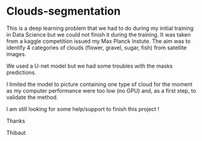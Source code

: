# Clouds-segmentation

This is a deep learning problem that we had to do during my initial training in Data Science but we could not finish it during the training.
It was taken from a kaggle competition issued my Max Planck Instute.
The aim was to identify 4 categories of clouds (flower, gravel, sugar, fish) from satellite images.

We used a U-net model but we had some troubles with the masks predictions.

I limited the model to picture containing one type of cloud for the moment as my computer performance were too low (no GPU) and, as a first step, to validate the method.

I am still looking for some help/support to finish this project !

Thanks

Thibaut
